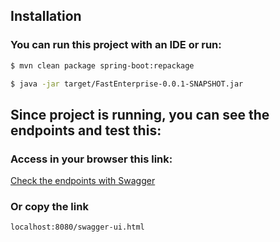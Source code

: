 ## Installation

### You can run this project with an IDE or run:
```bash
$ mvn clean package spring-boot:repackage
```


```bash
$ java -jar target/FastEnterprise-0.0.1-SNAPSHOT.jar
```

## Since project is running, you can see the endpoints and test this:

### Access in your browser this link:


[Check the endpoints with Swagger](localhost:8080/swagger-ui.html "Swagger Open API")

### Or copy the link
```text
localhost:8080/swagger-ui.html 
```







